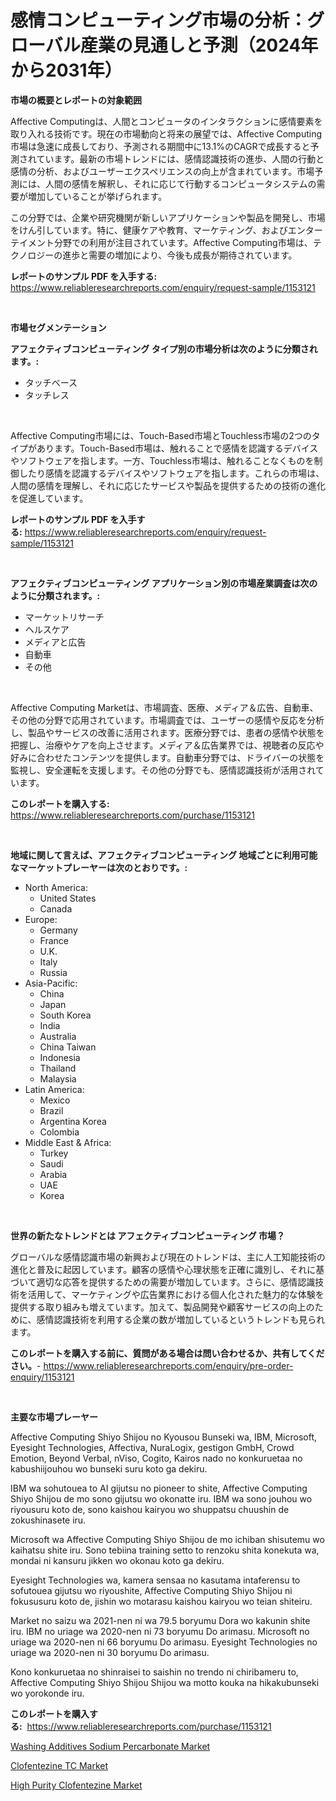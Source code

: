 <p><h1>感情コンピューティング市場の分析：グローバル産業の見通しと予測（2024年から2031年）</h1></p><p><strong>市場の概要とレポートの対象範囲</strong></p>
<p><p>Affective Computingは、人間とコンピュータのインタラクションに感情要素を取り入れる技術です。現在の市場動向と将来の展望では、Affective Computing市場は急速に成長しており、予測される期間中に13.1%のCAGRで成長すると予測されています。最新の市場トレンドには、感情認識技術の進歩、人間の行動と感情の分析、およびユーザーエクスペリエンスの向上が含まれています。市場予測には、人間の感情を解釈し、それに応じて行動するコンピュータシステムの需要が増加していることが挙げられます。</p><p>この分野では、企業や研究機関が新しいアプリケーションや製品を開発し、市場をけん引しています。特に、健康ケアや教育、マーケティング、およびエンターテイメント分野での利用が注目されています。Affective Computing市場は、テクノロジーの進歩と需要の増加により、今後も成長が期待されています。</p></p>
<p><strong>レポートのサンプル PDF を入手する:</strong> <a href="https://www.reliableresearchreports.com/enquiry/request-sample/1153121">https://www.reliableresearchreports.com/enquiry/request-sample/1153121</a></p>
<p>&nbsp;</p>
<p><strong>市場セグメンテーション</strong></p>
<p><strong>アフェクティブコンピューティング タイプ別の市場分析は次のように分類されます。:</strong></p>
<p><ul><li>タッチベース</li><li>タッチレス</li></ul></p>
<p>&nbsp;</p>
<p><p>Affective Computing市場には、Touch-Based市場とTouchless市場の2つのタイプがあります。Touch-Based市場は、触れることで感情を認識するデバイスやソフトウェアを指します。一方、Touchless市場は、触れることなくものを制御したり感情を認識するデバイスやソフトウェアを指します。これらの市場は、人間の感情を理解し、それに応じたサービスや製品を提供するための技術の進化を促進しています。</p></p>
<p><strong>レポートのサンプル PDF を入手する:</strong>&nbsp;<a href="https://www.reliableresearchreports.com/enquiry/request-sample/1153121">https://www.reliableresearchreports.com/enquiry/request-sample/1153121</a></p>
<p>&nbsp;</p>
<p><strong> アフェクティブコンピューティング アプリケーション別の市場産業調査は次のように分類されます。:</strong></p>
<p><ul><li>マーケットリサーチ</li><li>ヘルスケア</li><li>メディアと広告</li><li>自動車</li><li>その他</li></ul></p>
<p>&nbsp;</p>
<p><p>Affective Computing Marketは、市場調査、医療、メディア＆広告、自動車、その他の分野で応用されています。市場調査では、ユーザーの感情や反応を分析し、製品やサービスの改善に活用されます。医療分野では、患者の感情や状態を把握し、治療やケアを向上させます。メディア＆広告業界では、視聴者の反応や好みに合わせたコンテンツを提供します。自動車分野では、ドライバーの状態を監視し、安全運転を支援します。その他の分野でも、感情認識技術が活用されています。</p></p>
<p><strong>このレポートを購入する:</strong>&nbsp; <a href="https://www.reliableresearchreports.com/purchase/1153121">https://www.reliableresearchreports.com/purchase/1153121</a></p>
<p>&nbsp;</p>
<p><strong>地域に関して言えば、アフェクティブコンピューティング 地域ごとに利用可能なマーケットプレーヤーは次のとおりです。:</strong></p>
<p><ul>
    <li>
        North America:
        <ul>
            <li>United States</li>
            <li>Canada</li>
        </ul>
    </li>
    <li>
        Europe:
        <ul>
            <li>Germany</li>
            <li>France</li>
            <li>U.K.</li>
            <li>Italy</li>
            <li>Russia</li>
        </ul>
    </li>
    <li>
        Asia-Pacific:
        <ul>
            <li>China</li>
            <li>Japan</li>
            <li>South Korea</li>
            <li>India</li>
            <li>Australia</li>
            <li>China Taiwan</li>
            <li>Indonesia</li>
            <li>Thailand</li>
            <li>Malaysia</li>
        </ul>
    </li>
    <li>
        Latin America:
        <ul>
            <li>Mexico</li>
            <li>Brazil</li>
            <li>Argentina Korea</li>
            <li>Colombia</li>
        </ul>
    </li>
    <li>
        Middle East & Africa:
        <ul>
            <li>Turkey</li>
            <li>Saudi</li>
            <li>Arabia</li>
            <li>UAE</li>
            <li>Korea</li>
        </ul>
    </li>
    </ul></p>
<p>&nbsp;</p>
<p><strong>世界の新たなトレンドとは アフェクティブコンピューティング 市場？</strong></p>
<p><p>グローバルな感情認識市場の新興および現在のトレンドは、主に人工知能技術の進化と普及に起因しています。顧客の感情や心理状態を正確に識別し、それに基づいて適切な応答を提供するための需要が増加しています。さらに、感情認識技術を活用して、マーケティングや広告業界における個人化された魅力的な体験を提供する取り組みも増えています。加えて、製品開発や顧客サービスの向上のために、感情認識技術を利用する企業の数が増加しているというトレンドも見られます。</p></p>
<p><strong>このレポートを購入する前に、質問がある場合は問い合わせるか、共有してください。</strong>- <a href="https://www.reliableresearchreports.com/enquiry/pre-order-enquiry/1153121">https://www.reliableresearchreports.com/enquiry/pre-order-enquiry/1153121</a></p>
<p>&nbsp;</p>
<p><strong>主要な市場プレーヤー</strong></p>
<p><p>Affective Computing Shiyo Shijou no Kyousou Bunseki wa, IBM, Microsoft, Eyesight Technologies, Affectiva, NuraLogix, gestigon GmbH, Crowd Emotion, Beyond Verbal, nViso, Cogito, Kairos nado no konkuruetaa no kabushiijouhou wo bunseki suru koto ga dekiru. </p><p>IBM wa sohutouea to AI gijutsu no pioneer to shite, Affective Computing Shiyo Shijou de mo sono gijutsu wo okonatte iru. IBM wa sono jouhou wo riyousuru koto de, sono kaishou kairyou wo shuppatsu chuushin de zokushinasete iru.</p><p>Microsoft wa Affective Computing Shiyo Shijou de mo ichiban shisutemu wo kaihatsu shite iru. Sono tebiina training setto to renzoku shita konekuta wa, mondai ni kansuru jikken wo okonau koto ga dekiru.</p><p>Eyesight Technologies wa, kamera sensaa no kasutama intaferensu to sofutouea gijutsu wo riyoushite, Affective Computing Shiyo Shijou ni fokususuru koto de, jishin wo motarasu kaishou kairyou wo teian shiteiru.</p><p>Market no saizu wa 2021-nen ni wa 79.5 boryumu Dora wo kakunin shite iru. IBM no uriage wa 2020-nen ni 73 boryumu Do arimasu. Microsoft no uriage wa 2020-nen ni 66 boryumu Do arimasu. Eyesight Technologies no uriage wa 2020-nen ni 30 boryumu Do arimasu. </p><p>Kono konkuruetaa no shinraisei to saishin no trendo ni chiribameru to, Affective Computing Shiyo Shijou Shijou wa motto kouka na hikakubunseki wo yorokonde iru.</p></p>
<p><strong>このレポートを購入する:</strong>&nbsp;&nbsp;<a href="https://www.reliableresearchreports.com/purchase/1153121">https://www.reliableresearchreports.com/purchase/1153121</a></p>
<p><p><a href="https://github.com/joannagoyvaerts/Market-Research-Report-List-1/blob/main/washing-additives-sodium-percarbonate-market.md">Washing Additives Sodium Percarbonate Market</a></p><p><a href="https://github.com/Hazelklievgspy6vdcsmu106w/Market-Research-Report-List-1/blob/main/clofentezine-tc-market.md">Clofentezine TC Market</a></p><p><a href="https://github.com/lubmix/Market-Research-Report-List-1/blob/main/high-purity-clofentezine-market.md">High Purity Clofentezine Market</a></p></p>